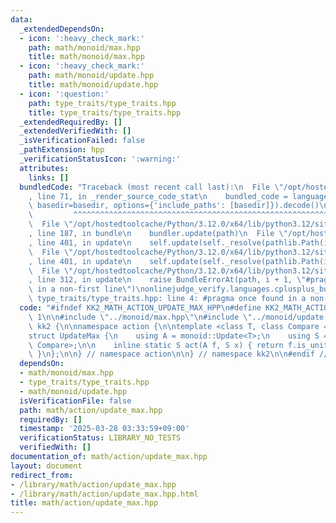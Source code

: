 ```yaml
---
data:
  _extendedDependsOn:
  - icon: ':heavy_check_mark:'
    path: math/monoid/max.hpp
    title: math/monoid/max.hpp
  - icon: ':heavy_check_mark:'
    path: math/monoid/update.hpp
    title: math/monoid/update.hpp
  - icon: ':question:'
    path: type_traits/type_traits.hpp
    title: type_traits/type_traits.hpp
  _extendedRequiredBy: []
  _extendedVerifiedWith: []
  _isVerificationFailed: false
  _pathExtension: hpp
  _verificationStatusIcon: ':warning:'
  attributes:
    links: []
  bundledCode: "Traceback (most recent call last):\n  File \"/opt/hostedtoolcache/Python/3.12.0/x64/lib/python3.12/site-packages/onlinejudge_verify/documentation/build.py\"\
    , line 71, in _render_source_code_stat\n    bundled_code = language.bundle(stat.path,\
    \ basedir=basedir, options={'include_paths': [basedir]}).decode()\n          \
    \         ^^^^^^^^^^^^^^^^^^^^^^^^^^^^^^^^^^^^^^^^^^^^^^^^^^^^^^^^^^^^^^^^^^^^^^^^^^^^^^^^^\n\
    \  File \"/opt/hostedtoolcache/Python/3.12.0/x64/lib/python3.12/site-packages/onlinejudge_verify/languages/cplusplus.py\"\
    , line 187, in bundle\n    bundler.update(path)\n  File \"/opt/hostedtoolcache/Python/3.12.0/x64/lib/python3.12/site-packages/onlinejudge_verify/languages/cplusplus_bundle.py\"\
    , line 401, in update\n    self.update(self._resolve(pathlib.Path(included), included_from=path))\n\
    \  File \"/opt/hostedtoolcache/Python/3.12.0/x64/lib/python3.12/site-packages/onlinejudge_verify/languages/cplusplus_bundle.py\"\
    , line 401, in update\n    self.update(self._resolve(pathlib.Path(included), included_from=path))\n\
    \  File \"/opt/hostedtoolcache/Python/3.12.0/x64/lib/python3.12/site-packages/onlinejudge_verify/languages/cplusplus_bundle.py\"\
    , line 312, in update\n    raise BundleErrorAt(path, i + 1, \"#pragma once found\
    \ in a non-first line\")\nonlinejudge_verify.languages.cplusplus_bundle.BundleErrorAt:\
    \ type_traits/type_traits.hpp: line 4: #pragma once found in a non-first line\n"
  code: "#ifndef KK2_MATH_ACTION_UPDATE_MAX_HPP\n#define KK2_MATH_ACTION_UPDATE_MAX_HPP\
    \ 1\n\n#include \"../monoid/max.hpp\"\n#include \"../monoid/update.hpp\"\n\nnamespace\
    \ kk2 {\n\nnamespace action {\n\ntemplate <class T, class Compare = std::less<T>>\n\
    struct UpdateMax {\n    using A = monoid::Update<T>;\n    using S = monoid::Max<T,\
    \ Compare>;\n\n    inline static S act(A f, S x) { return f.is_unit ? x : S(f.a);\
    \ }\n};\n\n} // namespace action\n\n} // namespace kk2\n\n#endif // KK2_MATH_ACTION_UPDATE_MAX_HPP\n"
  dependsOn:
  - math/monoid/max.hpp
  - type_traits/type_traits.hpp
  - math/monoid/update.hpp
  isVerificationFile: false
  path: math/action/update_max.hpp
  requiredBy: []
  timestamp: '2025-03-28 03:33:59+09:00'
  verificationStatus: LIBRARY_NO_TESTS
  verifiedWith: []
documentation_of: math/action/update_max.hpp
layout: document
redirect_from:
- /library/math/action/update_max.hpp
- /library/math/action/update_max.hpp.html
title: math/action/update_max.hpp
---
```

